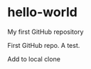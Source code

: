 hello-world
===========

My first GitHub repository

First GitHub repo. A test.

Add to local clone
